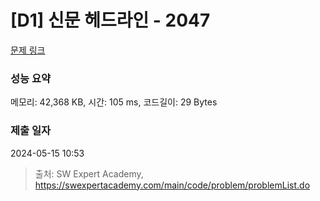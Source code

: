 # [D1] 신문 헤드라인 - 2047 

[문제 링크](https://swexpertacademy.com/main/code/problem/problemDetail.do?contestProbId=AV5QKsLaAy0DFAUq) 

### 성능 요약

메모리: 42,368 KB, 시간: 105 ms, 코드길이: 29 Bytes

### 제출 일자

2024-05-15 10:53



> 출처: SW Expert Academy, https://swexpertacademy.com/main/code/problem/problemList.do